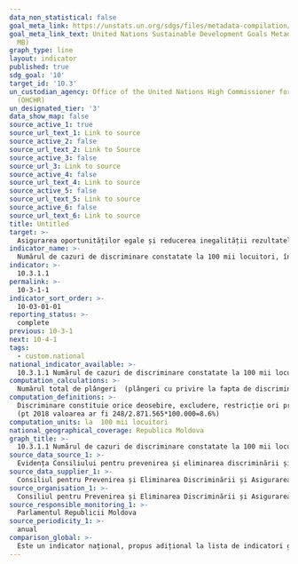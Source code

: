 ```yaml
---
data_non_statistical: false
goal_meta_link: https://unstats.un.org/sdgs/files/metadata-compilation/Metadata-Goal-10.pdf
goal_meta_link_text: United Nations Sustainable Development Goals Metadata (PDF 4.0
  MB)
graph_type: line
layout: indicator
published: true
sdg_goal: '10'
target_id: '10.3'
un_custodian_agency: Office of the United Nations High Commissioner for Human Rights
  (OHCHR)
un_designated_tier: '3'
data_show_map: false
source_active_1: true
source_url_text_1: Link to source
source_active_2: false
source_url_text_2: Link to Source
source_active_3: false
source_url_3: Link to source
source_active_4: false
source_url_text_4: Link to source
source_active_5: false
source_url_text_5: Link to source
source_active_6: false
source_url_text_6: Link to source
title: Untitled
target: >-
  Asigurarea oportunităților egale și reducerea inegalității rezultatelor, inclusiv prin  eliminarea legilor, politicilor și practicilor discriminatorii, și promovarea legislației, politicilor și acțiunilor corespunzătoare în acest sens
indicator_name: >-
  Numărul de cazuri de discriminare constatate la 100 mii locuitori, în funcție de sexul petiționarului
indicator: >-
  10.3.1.1
permalink: >-
  10-3-1-1
indicator_sort_order: >-
  10-03-01-01
reporting_status: >-
  complete
previous: 10-3-1
next: 10-4-1
tags:
  - custom.national
national_indicator_available: >-
  10.3.1.1 Numărul de cazuri de discriminare constatate la 100 mii locuitori, în funcție de sexul petiționarului
computation_calculations: >-
  Numărul total de plângeri  (plângeri cu privire la fapta de discriminare) înregistrate la CPEDAE care au fost constatate,  raportate la numărul populației de 18+ ani * 100000, pe sexe.
computation_definitions: >-
  Discriminare constituie orice deosebire, excludere, restricție ori preferință în drepturi și libertăți a persoanei sau a unui grup de persoane, precum și susținerea com-portamentului  discriminatoriu  bazat  pe  criteriile  reale,  stipulate  de  lege  sau  pe  criterii presupuse.<br> 
  (pt 2018 valoarea ar fi 248/2.871.565*100.000=8.6%)
computation_units: la  100 mii locuitori
national_geographical_coverage: Republica Moldova
graph_title: >-
  10.3.1.1 Numărul de cazuri de discriminare constatate la 100 mii locuitori, în funcție de sexul petiționarului
source_data_source_1: >-
  Evidența Consiliului pentru prevenirea și eliminarea discriminării și asigurarea egalității (raportul anual al Consiliului)
source_data_supplier_1: >-
  Consiliul pentru Prevenirea și Eliminarea Discriminării și Asigurarea Egalității
source_organisation_1: >-
  Consiliul pentru Prevenirea și Eliminarea Discriminării și Asigurarea Egalității
source_responsible_monitoring_1: >-
  Parlamentul Republicii Moldova
source_periodicity_1: >-
  anual
comparison_global: >-
  Este un indicator național, propus adițional la lista de indicatori globali
---
```

